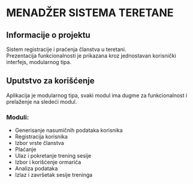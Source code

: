 # MENADŽER SISTEMA TERETANE

## Informacije o projektu
Sistem registracije i praćenja članstva u teretani. <br>Prezentacija funkcionalnosti je prikazana kroz jednostavan korisnički interfejs, modularnog tipa.

## Uputstvo za korišćenje
Aplikacija je modularnog tipa, svaki modul ima dugme za funkcionalnost i prelaženje na sledeći modul.

### Moduli:
- Generisanje nasumičnih podataka korisnika
- Registracija korisnika
- Izbor vrste članstva
- Plaćanje
- Ulaz i pokretanje trening sesije
- Izbor i korišćenje ormarića
- Analiza podataka
- Izlaz i završetak sesije treninga
